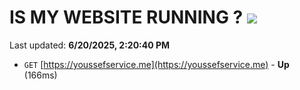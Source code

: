 # IS MY WEBSITE RUNNING ? [![](https://img.shields.io/static/v1?label=Sponsor&message=%E2%9D%A4&logo=GitHub&color=%23fe8e86)](https://github.com/sponsors/Youssef-Lehmam)

Last updated: **6/20/2025, 2:20:40 PM**

- `GET` [https://youssefservice.me](https://youssefservice.me) - **Up** (166ms)

